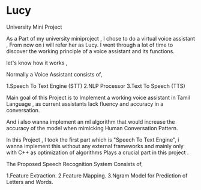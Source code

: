 # Lucy
University Mini Project

As a Part of my university miniproject , I chose to do a virtual voice assistant , 
From now on i will refer her as Lucy.
I went through a lot of time to discover the working principle of a voice assistant and its functions.

let's know how it works , 

Normally a Voice Assistant consists of,

1.Speech To Text Engine (STT)
2.NLP Processor
3.Text To Speech (TTS)

Main goal of this Project is to Implement a working voice assistant in Tamil Language , as current assistants lack fluency and accuracy in a conversation.

And i also wanna implement an ml algorithm that would increase the accuracy of the model when mimicking Human Conversation Pattern.

In this Project , I took the first part which is "Speech To Text Engine", i wanna implement this without any external frameworks and mainly only with C++ as optimization of algorithms Plays a crucial part in this project .

The Proposed Speech Recognition System Consists of, 

1.Feature Extraction.
2.Feature Mapping.
3.Ngram Model for Prediction of Letters and Words.

